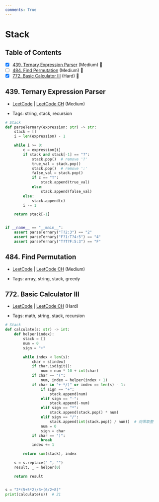 ```yaml
---
comments: True
---
```


# Stack

## Table of Contents

- [x] [439. Ternary Expression Parser](https://leetcode.cn/problems/ternary-expression-parser/) (Medium) 👑
- [ ] [484. Find Permutation](https://leetcode.cn/problems/find-permutation/) (Medium) 👑
- [x] [772. Basic Calculator III](https://leetcode.cn/problems/basic-calculator-iii/) (Hard) 👑

## 439. Ternary Expression Parser

-   [LeetCode](https://leetcode.com/problems/ternary-expression-parser/) | [LeetCode CH](https://leetcode.cn/problems/ternary-expression-parser/) (Medium)

-   Tags: string, stack, recursion
```python title="439. Ternary Expression Parser - Python Solution"
# Stack
def parseTernary(expression: str) -> str:
    stack = []
    i = len(expression) - 1

    while i >= 0:
        c = expression[i]
        if stack and stack[-1] == "?":
            stack.pop()  # remove '?'
            true_val = stack.pop()
            stack.pop()  # remove ':'
            false_val = stack.pop()
            if c == "T":
                stack.append(true_val)
            else:
                stack.append(false_val)
        else:
            stack.append(c)
        i -= 1

    return stack[-1]


if __name__ == "__main__":
    assert parseTernary("T?2:3") == "2"
    assert parseTernary("F?1:T?4:5") == "4"
    assert parseTernary("T?T?F:5:3") == "F"

```

## 484. Find Permutation

-   [LeetCode](https://leetcode.com/problems/find-permutation/) | [LeetCode CH](https://leetcode.cn/problems/find-permutation/) (Medium)

-   Tags: array, string, stack, greedy
## 772. Basic Calculator III

-   [LeetCode](https://leetcode.com/problems/basic-calculator-iii/) | [LeetCode CH](https://leetcode.cn/problems/basic-calculator-iii/) (Hard)

-   Tags: math, string, stack, recursion
```python title="772. Basic Calculator III - Python Solution"
# Stack
def calculate(s: str) -> int:
    def helper(index):
        stack = []
        num = 0
        sign = "+"

        while index < len(s):
            char = s[index]
            if char.isdigit():
                num = num * 10 + int(char)
            if char == "(":
                num, index = helper(index + 1)
            if char in "+-*/)" or index == len(s) - 1:
                if sign == "+":
                    stack.append(num)
                elif sign == "-":
                    stack.append(-num)
                elif sign == "*":
                    stack.append(stack.pop() * num)
                elif sign == "/":
                    stack.append(int(stack.pop() / num))  # 向零取整
                num = 0
                sign = char
            if char == ")":
                break
            index += 1

        return sum(stack), index

    s = s.replace(" ", "")
    result, _ = helper(0)

    return result


s = "2*(5+5*2)/3+(6/2+8)"
print(calculate(s))  # 21

```

